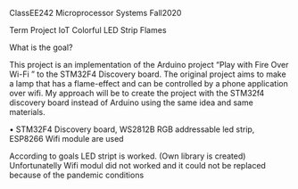 ClassEE242 Microprocessor Systems Fall2020

Term Project IoT Colorful LED Strip Flames

What is the goal?

This project is an implementation of the Arduino project “Play with Fire Over Wi-Fi ”
to the STM32F4 Discovery board. The original project aims to make a lamp that has a 
flame-effect and can be controlled by a phone application over wifi. My approach will 
be to create the project with the STM32f4 discovery board instead of Arduino using the
same idea and same materials.

•	STM32F4 Discovery board,  WS2812B RGB addressable led strip,	ESP8266  Wifi module are used

According to goals LED stript is worked. (Own library is created)
Unfortunatelly Wifi modul did not worked and it could not be replaced because of the pandemic conditions 

